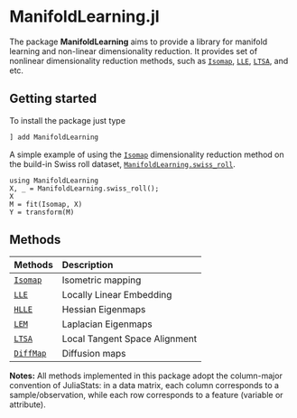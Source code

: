 # ManifoldLearning.jl

The package __ManifoldLearning__ aims to provide a library for manifold learning and non-linear dimensionality reduction. It provides set of nonlinear dimensionality reduction methods, such as [`Isomap`](@ref), [`LLE`](@ref), [`LTSA`](@ref), and etc.

## Getting started

To install the package just type

```julia
] add ManifoldLearning
```

A simple example of using the [`Isomap`](@ref) dimensionality reduction method on the build-in Swiss roll dataset, [`ManifoldLearning.swiss_roll`](@ref).

```@repl
using ManifoldLearning
X, _ = ManifoldLearning.swiss_roll();
X
M = fit(Isomap, X)
Y = transform(M)
```

## Methods

| Methods | Description |
|:--------|:------------|
|[`Isomap`](@ref)| Isometric mapping |
|[`LLE`](@ref)| Locally Linear Embedding |
|[`HLLE`](@ref)| Hessian Eigenmaps |
|[`LEM`](@ref)| Laplacian Eigenmaps |
|[`LTSA`](@ref)| Local Tangent Space Alignment |
|[`DiffMap`](@ref)| Diffusion maps |

**Notes:** All methods implemented in this package adopt the column-major convention of JuliaStats: in a data matrix, each column corresponds to a sample/observation, while each row corresponds to a feature (variable or attribute).
